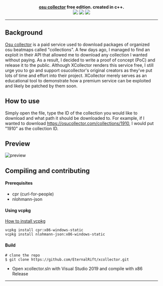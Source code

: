 <p align=center>
  <span><strong><a href="https://osucollector.com">osu collector</a> free edition. created in c++.</strong></span>
  <br>
  <a target="_blank" href="https://isocpp.org" title="c++20"><img src="https://img.shields.io/badge/C++-20-blue.svg"></a>
  <a target="_blank" href="license" title="License: MIT"><img src="https://img.shields.io/badge/License-MIT-red.svg"></a>
  <a target="_blank" href="https://github.com/EternalRift/scout/releases" title="releases"><img src="https://img.shields.io/badge/Release-1.0-brightgreen.svg"></a>
</p>

<hr>

## Background
<a href="https://osucollector.com">Osu collector</a> is a paid service used to download packages of organized osu beatmaps called "collections". A few days ago, I managed to find an exploit in their API that allowed me to download any collection I wanted without paying. As a result, I decided to write a proof of concept (PoC) and release it to the public. 
Although XCollector renders this service free, I still urge you to go and support osucollector's original creators as they've put lots of time and effort into their project. XCollector merely serves as an educational tool to demonstrate how a premium service can be exploited and likely be patched by them soon. 

## How to use
Simply open the file, type the ID of the collection you would like to download and what path it should be downloaded to. For example, if I wanted to download https://osucollector.com/collections/1910, I would put "1910" as the collection ID.
## Preview
![preview](https://media.discordapp.net/attachments/900206522297098250/914028413382164480/unknown.png)

## Compiling and contributing
#### Prerequisites
* cpr (curl-for-people)
* nlohmann-json

#### Using vcpkg
<a target="_blank" href="https://github.com/microsoft/vcpkg#quick-start-windows" title="install-vcpkg">How to install vcpkg</a>
```console
vcpkg install cpr:x86-windows-static
vcpkg install nlohmann-json:x86-windows-static
```

#### Build
```console
# clone the repo
$ git clone https://github.com/EternalRift/xcollector.git
```

* Open xcollector.sln with Visual Studio 2019 and compile with x86 Release

<hr>
